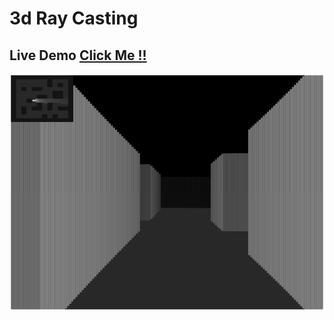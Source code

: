 # 3d Ray Casting

## Live Demo [Click Me !!](https://thenirmalkc.github.io/3d-ray-casting/)

![3D RayCasting](screenshots/3D-RayCasting.png)
